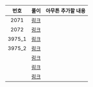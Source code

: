 |  번호  |        풀이         | 아무튼 추가할 내용 |
| :----: | :-----------------: | :----------------: |
|  2071  |  [링크](./2071.py)  |                    |
|  2072  |  [링크](./2072.py)  |                    |
| 3975_1 | [링크](./3975_1.py) |                    |
| 3975_2 | [링크](./3975_2.py) |                    |
|        |    [링크](./.py)    |                    |
|        |    [링크](./.py)    |                    |
|        |    [링크](./.py)    |                    |

